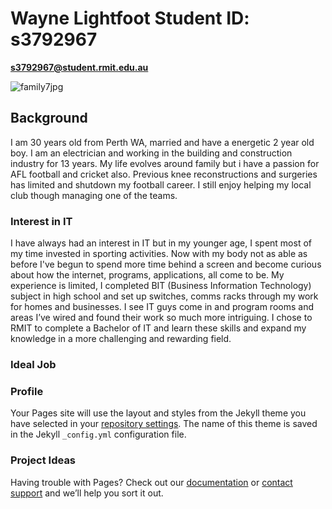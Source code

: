 # Wayne Lightfoot     __Student ID: s3792967__

**s3792967@student.rmit.edu.au**

![family7jpg](https://user-images.githubusercontent.com/48243224/54421247-01cd6980-4747-11e9-99f1-1d1979fdb6a0.jpg)
## Background
I am 30 years old from Perth WA, married and have a energetic 2 year old boy. I am an electrician and working in the building and construction industry for 13 years. My life evolves around family but i have a passion for AFL football and cricket also. Previous knee reconstructions and surgeries has limited and shutdown my football career. I still enjoy helping my local club though managing one of the teams.


### Interest in IT

I have always had an interest in IT but in my younger age, I spent most of my time invested in sporting activities. Now with my body not as able as before I've begun to spend more time behind a screen and become curious about how the internet, programs, applications, all come to be. My experience is limited, I completed BIT (Business Information Technology) subject in high school and set up switches, comms racks through my work for homes and businesses. I see IT guys come in and program rooms and areas I’ve wired and found their work so much more intriguing. I chose to RMIT to complete a Bachelor of IT and learn these skills and expand my knowledge in a more challenging and rewarding field.

### Ideal Job

### Profile

Your Pages site will use the layout and styles from the Jekyll theme you have selected in your [repository settings](https://github.com/lightfoot610/MyProfile/settings). The name of this theme is saved in the Jekyll `_config.yml` configuration file.

### Project Ideas

Having trouble with Pages? Check out our [documentation](https://help.github.com/categories/github-pages-basics/) or [contact support](https://github.com/contact) and we’ll help you sort it out.
